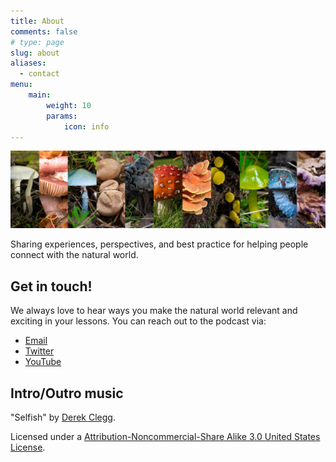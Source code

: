 ```yaml
---
title: About
comments: false
# type: page
slug: about
aliases:
  - contact
menu:
    main:
        weight: 10
        params: 
            icon: info
---
```


![](progresspridebar.jpg)

Sharing experiences, perspectives, and best practice for helping people
connect with the natural world.

## Get in touch!

We always love to hear ways you make the natural world relevant and exciting in your lessons. You can reach out to the podcast via:

* [Email](mailto:knowingnaturepodcast@gmail.com)
* [Twitter](https://twitter.com/kn_podcast)
* [YouTube](https://www.youtube.com/channel/UChczdsDfBKOfdSL4TBIUGXA)

## Intro/Outro music

"Selfish" by [Derek Clegg](http://freemusicarchive.org/music/Derek_Clegg/).

Licensed under a [Attribution-Noncommercial-Share Alike 3.0 United States License](http://creativecommons.org/licenses/by-nc-sa/3.0/us/).

